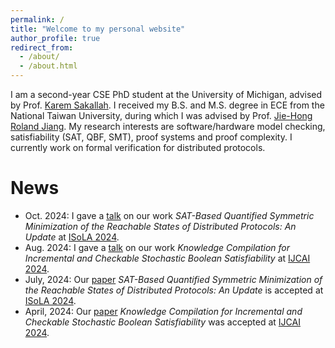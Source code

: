 ```yaml
---
permalink: /
title: "Welcome to my personal website"
author_profile: true
redirect_from: 
  - /about/
  - /about.html
---
```

I am a second-year CSE PhD student at the University of Michigan, advised by Prof. [Karem Sakallah](https://web.eecs.umich.edu/~karem/).
I received my B.S. and M.S. degree in ECE from the National Taiwan University, 
during which I was advised by Prof. [Jie-Hong Roland Jiang](http://cc.ee.ntu.edu.tw/~jhjiang/).
My research interests are software/hardware model checking, satisfiability (SAT, QBF, SMT), proof systems and proof complexity. 
I currently work on formal verification for distributed protocols.


News
======
- Oct. 2024: I gave a [talk](files/scaveri_2024_slides.pdf) on our work *SAT-Based Quantified Symmetric Minimization of the Reachable States of Distributed Protocols: An Update* at [ISoLA 2024](https://2024-isola.isola-conference.org/#).
- Aug. 2024: I gave a [talk](files/KC_SSAT_slides.pdf) on our work *Knowledge Compilation for Incremental and Checkable Stochastic Boolean Satisfiability* at [IJCAI 2024](https://ijcai24.org).
- July, 2024: Our [paper](https://doi.org/10.1007/978-3-031-75380-0_21) *SAT-Based Quantified Symmetric Minimization of the Reachable States of Distributed Protocols: An Update* is accepted at [ISoLA 2024](https://2024-isola.isola-conference.org/#).
- April, 2024: Our [paper](https://doi.org/10.24963/ijcai.2024/206) *Knowledge Compilation for Incremental and Checkable Stochastic Boolean Satisfiability* was accepted at [IJCAI 2024](https://ijcai24.org).  

